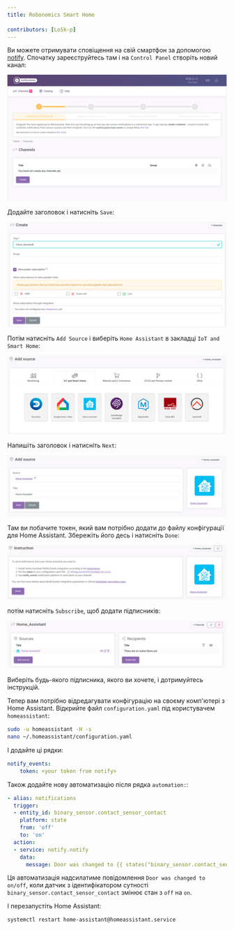 ```yaml
---
title: Robonomics Smart Home

contributors: [LoSk-p]
---
```


Ви можете отримувати сповіщення на свій смартфон за допомогою [notify](https://notify.events/). Спочатку зареєструйтесь там і на `Control Panel` створіть новий канал:

![control_panel](../images/home-assistant/not_control_panel.png)

Додайте заголовок і натисніть `Save`:

![channel](../images/home-assistant/not_create_chanell.png)

Потім натисніть `Add Source` і виберіть `Home Assistant` в закладці `IoT and Smart Home`:

![source](../images/home-assistant/not_add_source.png)

Напишіть заголовок і натисніть `Next`:

![source_next](../images/home-assistant/not_add_source_next.png)

Там ви побачите токен, який вам потрібно додати до файлу конфігурації для Home Assistant. Збережіть його десь і натисніть `Done`:

![token](../images/home-assistant/not_token.png)

потім натисніть `Subscribe`, щоб додати підписників:

![subscribe](../images/home-assistant/not_subscribe.png)

Виберіть будь-якого підписника, якого ви хочете, і дотримуйтесь інструкцій.

Тепер вам потрібно відредагувати конфігурацію на своєму комп'ютері з Home Assistant. Відкрийте файл `configuration.yaml` під користувачем `homeassistant`:

```bash
sudo -u homeassistant -H -s
nano ~/.homeassistant/configuration.yaml
```

І додайте ці рядки:

```yaml
notify_events:
    token: <your token from notify>
```
Також додайте нову автоматизацію після рядка `automation:`:
```yaml
- alias: notifications
  trigger:
  - entity_id: binary_sensor.contact_sensor_contact
    platform: state
    from: 'off'
    to: 'on'
  action:
  - service: notify.notify
    data:
      message: Door was changed to {{ states("binary_sensor.contact_sensor_contact") }}
```
Ця автоматизація надсилатиме повідомлення `Door was changed to on/off`, коли датчик з ідентифікатором сутності `binary_sensor.contact_sensor_contact` змінює стан з `off` на `on`.

І перезапустіть Home Assistant:
```bash
systemctl restart home-assistant@homeassistant.service
```